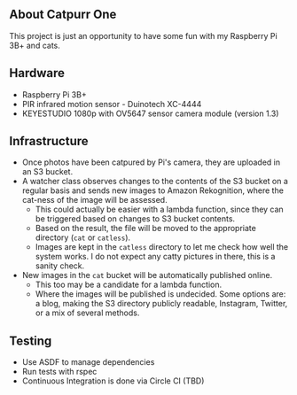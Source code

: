 ## About Catpurr One
This project is just an opportunity to have some fun with my Raspberry Pi 3B+ and cats. 

## Hardware
* Raspberry Pi 3B+
* PIR infrared motion sensor - Duinotech XC-4444
* KEYESTUDIO 1080p with OV5647 sensor camera module (version 1.3)

## Infrastructure
* Once photos have been catpured by Pi's camera, they are uploaded in an S3 bucket. 
* A watcher class observes changes to the contents of the S3 bucket on a regular basis and sends new images to Amazon Rekognition, where the cat-ness of the image will be assessed. 
  * This could actually be easier with a lambda function, since they can be triggered based on changes to S3 bucket contents. 
  * Based on the result, the file will be moved to the appropriate directory (`cat` or `catless`). 
  * Images are kept in the `catless` directory to let me check how well the system works. I do not expect any catty pictures in there, this is a sanity check. 
* New images in the `cat` bucket will be automatically published online. 
  * This too may be a candidate for a lambda function. 
  * Where the images will be published is undecided. Some options are: a blog, making the S3 directory publicly readable, Instagram, Twitter, or a mix of several methods. 

## Testing
* Use ASDF to manage dependencies
* Run tests with rspec
* Continuous Integration is done via Circle CI (TBD)
